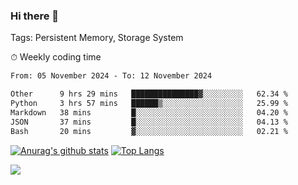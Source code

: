 ### Hi there 👋

Tags: Persistent Memory, Storage System

<!--

[![Anurag's github stats](https://github-readme-stats.vercel.app/api?username=wwyf)](https://github.com/anuraghazra/github-readme-stats)

[![Anurag's github stats](https://github-readme-stats.vercel.app/api?username=wwyf&count_private=true)](https://github.com/anuraghazra/github-readme-stats)


[![Top Langs](https://github-readme-stats.vercel.app/api/top-langs/?username=wwyf&count_private=true&&hide=jupyter%20notebook,html)](https://github.com/anuraghazra/github-readme-stats)



-->


⏱ Weekly coding time

<!--START_SECTION:waka-->

```txt
From: 05 November 2024 - To: 12 November 2024

Other      9 hrs 29 mins   ███████████████▓░░░░░░░░░   62.34 %
Python     3 hrs 57 mins   ██████▒░░░░░░░░░░░░░░░░░░   25.99 %
Markdown   38 mins         █░░░░░░░░░░░░░░░░░░░░░░░░   04.20 %
JSON       37 mins         █░░░░░░░░░░░░░░░░░░░░░░░░   04.13 %
Bash       20 mins         ▓░░░░░░░░░░░░░░░░░░░░░░░░   02.21 %
```

<!--END_SECTION:waka-->



[![Anurag's github stats](https://github-readme-stats.vercel.app/api?username=wwyf&count_private=true&show_icons=true&hide_border=true)](https://github.com/anuraghazra/github-readme-stats) [![Top Langs](https://github-readme-stats.vercel.app/api/top-langs/?username=wwyf&count_private=true&hide=jupyter%20notebook,html,OpenEdge%20ABL&langs_count=10&layout=compact&hide_border=true)](https://github.com/anuraghazra/github-readme-stats)

<!--

[![willianrod's wakatime stats](https://github-readme-stats.vercel.app/api/wakatime?username=wwyf)](https://github.com/anuraghazra/github-readme-stats)


-->

![](https://hit.yhype.me/github/profile?user_id=23121291)
